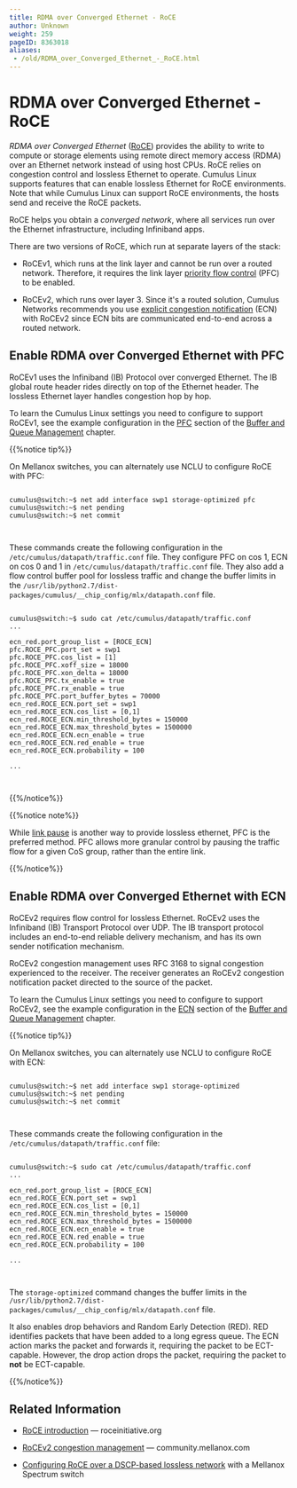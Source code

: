 ```yaml
---
title: RDMA over Converged Ethernet - RoCE
author: Unknown
weight: 259
pageID: 8363018
aliases:
 - /old/RDMA_over_Converged_Ethernet_-_RoCE.html
---
```

# RDMA over Converged Ethernet - RoCE

*RDMA over Converged Ethernet*
([RoCE](https://en.wikipedia.org/wiki/RDMA_over_Converged_Ethernet))
provides the ability to write to compute or storage elements using
remote direct memory access (RDMA) over an Ethernet network instead of
using host CPUs. RoCE relies on congestion control and lossless Ethernet
to operate. Cumulus Linux supports features that can enable lossless
Ethernet for RoCE environments. Note that while Cumulus Linux can
support RoCE environments, the hosts send and receive the RoCE packets.

RoCE helps you obtain a *converged network*, where all services run over
the Ethernet infrastructure, including Infiniband apps.

There are two versions of RoCE, which run at separate layers of the
stack:

  - RoCEv1, which runs at the link layer and cannot be run over a routed
    network. Therefore, it requires the link layer [priority flow
    control](/old/Buffer_and_Queue_Management.html#src-8363032_BufferandQueueManagement-pfc)
    (PFC) to be enabled.

  - RoCEv2, which runs over layer 3. Since it's a routed solution,
    Cumulus Networks recommends you use [explicit congestion
    notification](/old/Buffer_and_Queue_Management.html#src-8363032_BufferandQueueManagement-ecn)
    (ECN) with RoCEv2 since ECN bits are communicated end-to-end across
    a routed network.

## Enable RDMA over Converged Ethernet with PFC

RoCEv1 uses the Infiniband (IB) Protocol over converged Ethernet. The IB
global route header rides directly on top of the Ethernet header. The
lossless Ethernet layer handles congestion hop by hop.

To learn the Cumulus Linux settings you need to configure to support
RoCEv1, see the example configuration in the
[PFC](/old/Buffer_and_Queue_Management.html#src-8363032_BufferandQueueManagement-pfc)
section of the [Buffer and Queue
Management](/old/Buffer_and_Queue_Management.html) chapter.

{{%notice tip%}}

On Mellanox switches, you can alternately use NCLU to configure RoCE
with PFC:

``` 
                   
cumulus@switch:~$ net add interface swp1 storage-optimized pfc
cumulus@switch:~$ net pending
cumulus@switch:~$ net commit
   
    
```

These commands create the following configuration in the
`/etc/cumulus/datapath/traffic.conf` file. They configure PFC on cos 1,
ECN on cos 0 and 1 in `/etc/cumulus/datapath/traffic.conf` file. They
also add a flow control buffer pool for lossless traffic and change the
buffer limits in the
`/usr/lib/python2.7/dist-packages/cumulus/__chip_config/mlx/datapath.conf`
file.

``` 
                   
cumulus@switch:~$ sudo cat /etc/cumulus/datapath/traffic.conf
...
 
ecn_red.port_group_list = [ROCE_ECN]
pfc.ROCE_PFC.port_set = swp1
pfc.ROCE_PFC.cos_list = [1]
pfc.ROCE_PFC.xoff_size = 18000
pfc.ROCE_PFC.xon_delta = 18000
pfc.ROCE_PFC.tx_enable = true
pfc.ROCE_PFC.rx_enable = true
pfc.ROCE_PFC.port_buffer_bytes = 70000
ecn_red.ROCE_ECN.port_set = swp1
ecn_red.ROCE_ECN.cos_list = [0,1]
ecn_red.ROCE_ECN.min_threshold_bytes = 150000
ecn_red.ROCE_ECN.max_threshold_bytes = 1500000
ecn_red.ROCE_ECN.ecn_enable = true
ecn_red.ROCE_ECN.red_enable = true
ecn_red.ROCE_ECN.probability = 100
 
...
   
    
```

{{%/notice%}}

{{%notice note%}}

While [link
pause](/old/Buffer_and_Queue_Management.html#src-8363032_BufferandQueueManagement-pause)
is another way to provide lossless ethernet, PFC is the preferred
method. PFC allows more granular control by pausing the traffic flow for
a given CoS group, rather than the entire link.

{{%/notice%}}

## Enable RDMA over Converged Ethernet with ECN

RoCEv2 requires flow control for lossless Ethernet. RoCEv2 uses the
Infiniband (IB) Transport Protocol over UDP. The IB transport protocol
includes an end-to-end reliable delivery mechanism, and has its own
sender notification mechanism.

RoCEv2 congestion management uses RFC 3168 to signal congestion
experienced to the receiver. The receiver generates an RoCEv2 congestion
notification packet directed to the source of the packet.

To learn the Cumulus Linux settings you need to configure to support
RoCEv2, see the example configuration in the
[ECN](/old/Buffer_and_Queue_Management.html#src-8363032_BufferandQueueManagement-ecn)
section of the [Buffer and Queue
Management](/old/Buffer_and_Queue_Management.html) chapter.

{{%notice tip%}}

On Mellanox switches, you can alternately use NCLU to configure RoCE
with ECN:

``` 
                   
cumulus@switch:~$ net add interface swp1 storage-optimized
cumulus@switch:~$ net pending
cumulus@switch:~$ net commit
   
    
```

These commands create the following configuration in the
`/etc/cumulus/datapath/traffic.conf` file:

``` 
                   
cumulus@switch:~$ sudo cat /etc/cumulus/datapath/traffic.conf
...
 
ecn_red.port_group_list = [ROCE_ECN]
ecn_red.ROCE_ECN.port_set = swp1
ecn_red.ROCE_ECN.cos_list = [0,1]
ecn_red.ROCE_ECN.min_threshold_bytes = 150000
ecn_red.ROCE_ECN.max_threshold_bytes = 1500000
ecn_red.ROCE_ECN.ecn_enable = true
ecn_red.ROCE_ECN.red_enable = true
ecn_red.ROCE_ECN.probability = 100
 
...
   
    
```

The `storage-optimized` command changes the buffer limits in the
`/usr/lib/python2.7/dist-packages/cumulus/__chip_config/mlx/datapath.conf`
file.

It also enables drop behaviors and Random Early Detection (RED). RED
identifies packets that have been added to a long egress queue. The ECN
action marks the packet and forwards it, requiring the packet to be
ECT-capable. However, the drop action drops the packet, requiring the
packet to **not** be ECT-capable.

{{%/notice%}}

## Related Information

  - [RoCE
    introduction](http://www.roceinitiative.org/roce-introduction/) —
    roceinitiative.org

  - [RoCEv2 congestion
    management](https://community.mellanox.com/docs/DOC-2321) —
    community.mellanox.com

  - [Configuring RoCE over a DSCP-based lossless
    network](https://community.mellanox.com/docs/DOC-3036) with a
    Mellanox Spectrum switch
